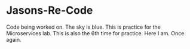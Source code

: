 # Jasons-Re-Code
Code being worked on.
The sky is blue.
This is practice for the Microservices lab.
This is also the 6th time for practice.
Here I am. Once again.
